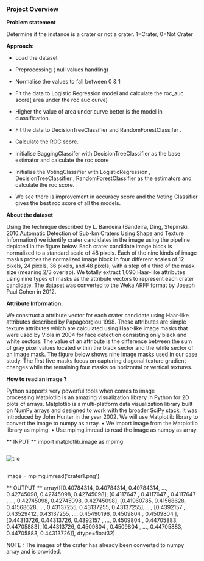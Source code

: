 ### Project Overview

 **Problem statement**

Determine if the instance is a crater or not a crater. 1=Crater, 0=Not Crater

**Approach:**

-  Load the dataset

-  Preprocessing ( null values handling)

-  Normalise the values to fall between 0 & 1

-  Fit the data to Logistic Regression model and calculate the roc_auc score( area under the roc auc curve) 

-  Higher the value of area under curve better is the model in classification.

-  Fit the data to DecisionTreeClassifier and RandomForestClassifer .

-  Calculate the ROC score.

-  Initialise BaggingClassifer with DecisionTreeClassifier as the base estimator and calculate the roc score

-  Initialise the VotingClassifier with LogisticRegression , DecisionTreeClassifier , RandomForestClassifier as the estimators and calculate the roc score.

- We see there is improvement in accuracy score and the Voting Classifier gives the best roc score of all the models.


**About the dataset**

Using the technique described by L. Bandeira (Bandeira, Ding, Stepinski. 2010.Automatic Detection of Sub-km Craters Using Shape and Texture Information) we identify crater candidates in the image using the pipeline depicted in the figure below. Each crater candidate image block is normalized to a standard scale of 48 pixels. Each of the nine kinds of image masks probes the normalized image block in four different scales of 12 pixels, 24 pixels, 36 pixels, and 48 pixels, with a step of a third of the mask size (meaning 2/3 overlap). We totally extract 1,090 Haar-like attributes using nine types of masks as the attribute vectors to represent each crater candidate. The dataset was converted to the Weka ARFF format by Joseph Paul Cohen in 2012.
 
**Attribute Information:**

We construct a attribute vector for each crater candidate using Haar-like attributes described by Papageorgiou 1998. These attributes are simple texture attributes which are calculated using Haar-like image masks that were used by Viola in 2004 for face detection consisting only black and white sectors. The value of an attribute is the difference between the sum of gray pixel values located within the black sector and the white sector of an image mask. The figure below shows nine image masks used in our case study. The first five masks focus on capturing diagonal texture gradient changes while the remaining four masks on horizontal or vertical textures.

**How to read an image ?**

Python supports very powerful tools when comes to image processing.Matplotlib is an amazing visualization library in Python for 2D plots of arrays. Matplotlib is a multi-platform data visualization library built on NumPy arrays and designed to work with the broader SciPy stack. It was introduced by John Hunter in the year 2002. We will use Matplotlib library to convert the image to numpy as array.
•	We import image from the Matplotlib library as mpimg.
•	Use mpimg.imread to read the image as numpy as array.

** INPUT **
import matplotlib.image as mpimg
<div class="w-percent-100 flex-hbox flex-cross-center flex-main-center">
          <div style="width:100%" class="flex-auto">
            <div style="width:100%; max-width:100%; overflow: hidden "><p><img src="https://storage.googleapis.com/ga-commit-live-prod-live-data/account/b92/11111111-1111-1111-1111-000000000000/b-43/9301164e-92b3-4f64-b699-737433839cd8/file.png" alt="tile" /></p></div>
          </div>
        </div>

image = mpimg.imread('crater1.png')

** OUTPUT **
array([[0.40784314, 0.40784314, 0.40784314, ..., 0.42745098, 0.42745098,
        0.42745098],
       [0.4117647 , 0.4117647 , 0.4117647 , ..., 0.42745098, 0.42745098,
        0.42745098],
       [0.41960785, 0.41568628, 0.41568628, ..., 0.43137255, 0.43137255,
        0.43137255],
       ...,
       [0.4392157 , 0.43529412, 0.43137255, ..., 0.45490196, 0.4509804 ,
        0.4509804 ],
       [0.44313726, 0.44313726, 0.4392157 , ..., 0.4509804 , 0.44705883,
        0.44705883],
       [0.44313726, 0.4509804 , 0.4509804 , ..., 0.44705883, 0.44705883,
        0.44313726]], dtype=float32)

NOTE : The images of the crater has already been converted to numpy array and is provided.




